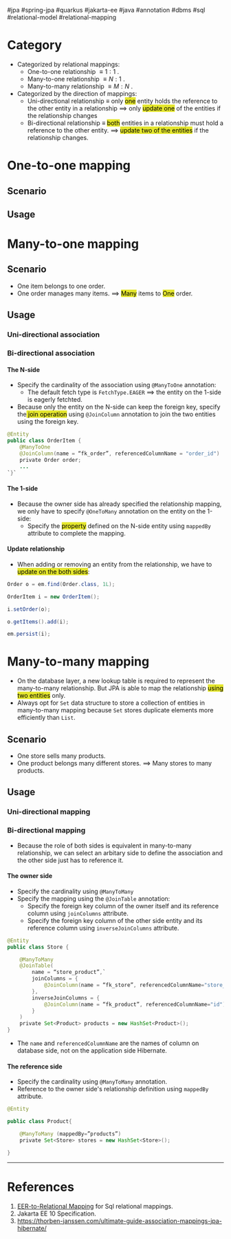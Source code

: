 #jpa #spring-jpa #quarkus #jakarta-ee #java #annotation #dbms #sql #relational-model  #relational-mapping 

# Category
- Categorized by relational mappings:
	- One-to-one relationship $\equiv 1:1$ .
	- Many-to-one relationship $\equiv N : 1$ .
	- Many-to-many relationship $\equiv M : N$ .
- Categorized by the direction of mappings:
	- Uni-directional relationship $\equiv$ only <mark style="background: #e4e62d;">one</mark> entity holds the reference to the other entity in a relationship $\implies$ only <mark style="background: #e4e62d;">update one</mark> of the entities if the relationship changes
	- Bi-directional relationship $\equiv$ <mark style="background: #e4e62d;">both</mark> entities in a relationship must hold a reference to the other entity. $\implies$ <mark style="background: #e4e62d;">update two of the entities</mark> if the relationship changes.
# One-to-one mapping
## Scenario


## Usage

# Many-to-one mapping
## Scenario
- One item belongs to one order.
- One order manages many items.
$\implies$ <mark style="background: #e4e62d;">Many</mark> items to <mark style="background: #e4e62d;">One</mark> order.
## Usage
### Uni-directional association

### Bi-directional association
#### The N-side
- Specify the cardinality of the association using `@ManyToOne` annotation:
	- The default fetch type is `FetchType.EAGER` $\implies$ the entity on the 1-side is eagerly fetchted.
- Because only the entity on the N-side can keep the foreign key, specify the<mark style="background: #e4e62d;"> join operation</mark> using `@JoinColumn` annotation to join the two entities using the foreign key.
```Java
@Entity
public class OrderItem {
    @ManyToOne
    @JoinColumn(name = “fk_order”, referencedColumnName = "order_id")
    private Order order;
    ...
`}`
```

#### The 1-side
- Because the owner side has already specified the relationship mapping, we only have to specify `@OneToMany` annotation on the entity on the 1-side:
	- Specify the <mark style="background: #e4e62d;">property</mark> defined on the N-side entity using `mappedBy` attribute to complete the mapping.
#### Update relationship
- When adding or removing an entity from the relationship, we have to <mark style="background: #e4e62d;">update on the both sides</mark>:
```java
Order o = em.find(Order.class, 1L);

OrderItem i = new OrderItem();

i.setOrder(o);

o.getItems().add(i);

em.persist(i);
```

# Many-to-many mapping
- On the database layer, a new lookup table is required to represent the many-to-many relationship. But JPA is able to map the relationship <mark style="background: #e4e62d;">using two entities</mark> only.
- Always opt for `Set` data structure to store a collection of entities in many-to-many mapping because `Set` stores duplicate elements more efficiently than `List`.
## Scenario
- One store sells many products.
- One product belongs many different stores.
$\implies$ Many stores to many products.
## Usage
### Uni-directional mapping

### Bi-directional mapping
- Because the role of both sides is equivalent in many-to-many relationship, we can select an arbitary side to define the association and the other side just has to reference it.
#### The owner side
- Specify the cardinality using `@ManyToMany`
- Specify the mapping using the `@JoinTable` annotation:
	- Specify the foreign key column of the owner itself and its reference column using `joinColumns` attribute.
	- Specify the foreign key column of the other side entity and its reference column using `inverseJoinColumns` attribute.
```java
@Entity
public class Store {

    @ManyToMany
    @JoinTable(
	    name = “store_product”,`
		joinColumns = {
			@JoinColumn(name = “fk_store”, referencedColumnName="store_id") 
		},
		inverseJoinColumns = {
			@JoinColumn(name = “fk_product”, referencedColumnName="id") 
		}
	)
    private Set<Product> products = new HashSet<Product>();
}
```
- The `name` and `referencedColumnName` are the names of column on database side, not on the application side Hibernate.

#### The reference side
- Specify the cardinality using `@ManyToMany` annotation.
- Reference to the owner side's relationship definition using `mappedBy` attribute.
```java
@Entity

public class Product{

    @ManyToMany (mappedBy=”products”)
    private Set<Store> stores = new HashSet<Store>();

}
```
---
# References
1. [EER-to-Relational Mapping](EER-to-Relational%20Mapping.md) for Sql relational mappings.
2. Jakarta EE 10 Specification.
3. https://thorben-janssen.com/ultimate-guide-association-mappings-jpa-hibernate/ 
